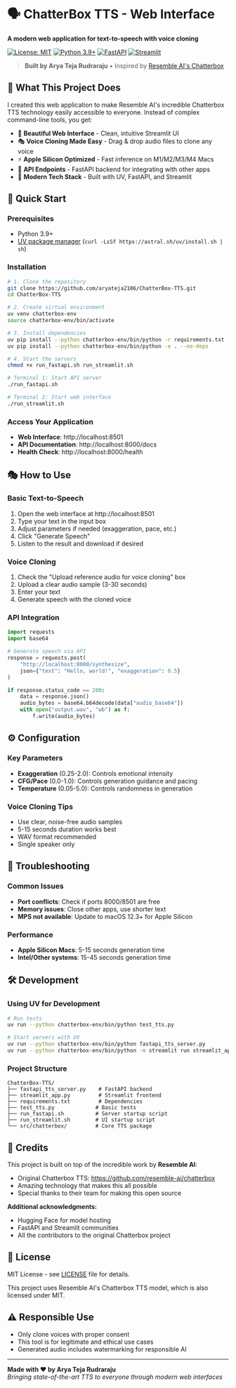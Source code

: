 # 🗣️ ChatterBox TTS - Web Interface

**A modern web application for text-to-speech with voice cloning**

[![License: MIT](https://img.shields.io/badge/License-MIT-yellow.svg)](https://opensource.org/licenses/MIT)
[![Python 3.9+](https://img.shields.io/badge/python-3.9+-blue.svg)](https://www.python.org/downloads/)
[![FastAPI](https://img.shields.io/badge/FastAPI-005571?logo=fastapi)](https://fastapi.tiangolo.com)
[![Streamlit](https://img.shields.io/badge/Streamlit-FF4B4B?logo=streamlit)](https://streamlit.io)

> **Built by Arya Teja Rudraraju** • Inspired by [Resemble AI's Chatterbox](https://github.com/resemble-ai/chatterbox)

## 🎯 What This Project Does

I created this web application to make Resemble AI's incredible Chatterbox TTS technology easily accessible to everyone. Instead of complex command-line tools, you get:

- 🎨 **Beautiful Web Interface** - Clean, intuitive Streamlit UI
- 🎭 **Voice Cloning Made Easy** - Drag & drop audio files to clone any voice
- ⚡ **Apple Silicon Optimized** - Fast inference on M1/M2/M3/M4 Macs
- 🚀 **API Endpoints** - FastAPI backend for integrating with other apps
- 📱 **Modern Tech Stack** - Built with UV, FastAPI, and Streamlit

## 🚀 Quick Start

### Prerequisites
- Python 3.9+
- [UV package manager](https://github.com/astral-sh/uv) (`curl -LsSf https://astral.sh/uv/install.sh | sh`)

### Installation

```bash
# 1. Clone the repository
git clone https://github.com/aryateja2106/ChatterBox-TTS.git
cd ChatterBox-TTS

# 2. Create virtual environment
uv venv chatterbox-env
source chatterbox-env/bin/activate

# 3. Install dependencies
uv pip install --python chatterbox-env/bin/python -r requirements.txt
uv pip install --python chatterbox-env/bin/python -e . --no-deps

# 4. Start the servers
chmod +x run_fastapi.sh run_streamlit.sh

# Terminal 1: Start API server
./run_fastapi.sh

# Terminal 2: Start web interface
./run_streamlit.sh
```

### Access Your Application
- **Web Interface**: http://localhost:8501
- **API Documentation**: http://localhost:8000/docs
- **Health Check**: http://localhost:8000/health

## 🎭 How to Use

### Basic Text-to-Speech
1. Open the web interface at http://localhost:8501
2. Type your text in the input box
3. Adjust parameters if needed (exaggeration, pace, etc.)
4. Click "Generate Speech"
5. Listen to the result and download if desired

### Voice Cloning
1. Check the "Upload reference audio for voice cloning" box
2. Upload a clear audio sample (3-30 seconds)
3. Enter your text
4. Generate speech with the cloned voice

### API Integration
```python
import requests
import base64

# Generate speech via API
response = requests.post(
    "http://localhost:8000/synthesize",
    json={"text": "Hello, world!", "exaggeration": 0.5}
)

if response.status_code == 200:
    data = response.json()
    audio_bytes = base64.b64decode(data["audio_base64"])
    with open("output.wav", "wb") as f:
        f.write(audio_bytes)
```

## ⚙️ Configuration

### Key Parameters
- **Exaggeration** (0.25-2.0): Controls emotional intensity
- **CFG/Pace** (0.0-1.0): Controls generation guidance and pacing
- **Temperature** (0.05-5.0): Controls randomness in generation

### Voice Cloning Tips
- Use clear, noise-free audio samples
- 5-15 seconds duration works best
- WAV format recommended
- Single speaker only

## 🔧 Troubleshooting

### Common Issues
- **Port conflicts**: Check if ports 8000/8501 are free
- **Memory issues**: Close other apps, use shorter text
- **MPS not available**: Update to macOS 12.3+ for Apple Silicon

### Performance
- **Apple Silicon Macs**: 5-15 seconds generation time
- **Intel/Other systems**: 15-45 seconds generation time

## 🛠️ Development

### Using UV for Development
```bash
# Run tests
uv run --python chatterbox-env/bin/python test_tts.py

# Start servers with UV
uv run --python chatterbox-env/bin/python fastapi_tts_server.py
uv run --python chatterbox-env/bin/python -m streamlit run streamlit_app.py
```

### Project Structure
```
ChatterBox-TTS/
├── fastapi_tts_server.py    # FastAPI backend
├── streamlit_app.py         # Streamlit frontend  
├── requirements.txt         # Dependencies
├── test_tts.py             # Basic tests
├── run_fastapi.sh          # Server startup script
├── run_streamlit.sh        # UI startup script
└── src/chatterbox/         # Core TTS package
```

## 🙏 Credits

This project is built on top of the incredible work by **Resemble AI**:
- Original Chatterbox TTS: https://github.com/resemble-ai/chatterbox
- Amazing technology that makes this all possible
- Special thanks to their team for making this open source

**Additional acknowledgments:**
- Hugging Face for model hosting
- FastAPI and Streamlit communities
- All the contributors to the original Chatterbox project

## 📜 License

MIT License - see [LICENSE](LICENSE) file for details.

This project uses Resemble AI's Chatterbox TTS model, which is also licensed under MIT.

## ⚠️ Responsible Use

- Only clone voices with proper consent
- This tool is for legitimate and ethical use cases
- Generated audio includes watermarking for responsible AI

---

**Made with ❤️ by Arya Teja Rudraraju**  
*Bringing state-of-the-art TTS to everyone through modern web interfaces*
